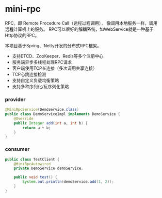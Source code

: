 # mini-rpc
RPC，即 Remote Procedure Call（远程过程调用）， 像调用本地服务一样，调用远程计算机上的服务。 RPC可以很好的解耦系统，如WebService就是一种基于Http协议的RPC。

本项目基于Spring、Netty开发的分布式RPC框架。

- 支持ETCD、ZooKeeper、Redis等多个注册中心
- 服务端异步多线程处理RPC请求
- 客户端使用TCP长连接（多次调用共享连接）
- TCP心跳连接检测
- 支持自定义负载均衡策略
- 支持多种序列化/反序列化策略

### provider
```java
@MiniRpcService(DemoService.class)
public class DemoServiceImpl implements DemoService {
    @Override
    public Integer add(int a, int b) {
        return a + b;
    }
}
```
### consumer
```java
public class TestClient {
    @MiniRpcAutowired
    private DemoService demoService;

    public void test() {
        System.out.println(demoService.add(1, 2));
    }
}
```